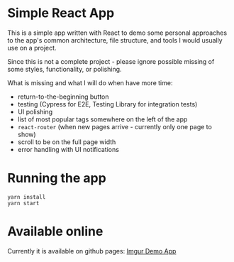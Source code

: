 # Simple React App

This is a simple app written with React to demo some personal approaches to the app's common architecture, file structure, and tools I would usually use on a project.

Since this is not a complete project - please ignore possible missing of some styles, functionality, or polishing.

What is missing and what I will do when have more time:

- return-to-the-beginning button
- testing (Cypress for E2E, Testing Library for integration tests)
- UI polishing
- list of most popular tags somewhere on the left of the app
- `react-router` (when new pages arrive - currently only one page to show)
- scroll to be on the full page width
- error handling with UI notifications

# Running the app

```
yarn install
yarn start
```

# Available online

Currently it is available on github pages:
[Imgur Demo App](https://andriisht.github.io/test-app-imgur/)
